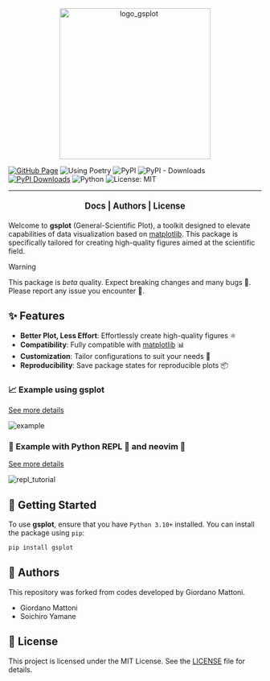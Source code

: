 <div align="center">
  <img src="docs/_static/logo/logo_title_gsplot.png" alt="logo_gsplot" width="300">
</div>

[![GitHub Page](https://github.com/SoichiroYamane/gsplot/actions/workflows/gh-pages-sphinx.yml/badge.svg)](https://github.com/SoichiroYamane/gsplot/actions/workflows/gh-pages-sphinx.yml)
![Using Poetry](https://img.shields.io/badge/Using-Poetry-blue)
![PyPI](https://img.shields.io/pypi/v/gsplot)
![PyPI - Downloads](https://img.shields.io/pypi/dm/gsplot)
[![PyPI Downloads](https://static.pepy.tech/badge/gsplot)](https://pepy.tech/projects/gsplot)
![Python](https://img.shields.io/badge/python-3.10%2B-blue)
![License: MIT](https://img.shields.io/badge/License-MIT-green)

----------------

<p align="center" style="font-weight: bold; font-size: 1.2em; margin: 20px 0;">
  <a href="https://soichiroyamane.github.io/gsplot/stable" style="text-decoration: none;">Docs</a> |
  <a href="#authors" style="text-decoration: none;">Authors</a> |
  <a href="#license" style="text-decoration: none;">License</a>
</p>

Welcome to **gsplot** (General-Scientific Plot), a toolkit designed to elevate capabilities of data visualization based on [matplotlib](https://matplotlib.org). This package is specifically tailored for creating high-quality figures aimed at the scientific field.

> [!WARNING]
> This package is _beta_ quality. Expect breaking changes and many bugs 🐛. Please report any issue you encounter 🤝.

## ✨ Features

- **Better Plot, Less Effort**: Effortlessly create high-quality figures ⚛️
- **Compatibility**: Fully compatible with [matplotlib](https://matplotlib.org) 📊
- **Customization**: Tailor configurations to suit your needs 🎨
- **Reproducibility**: Save package states for reproducible plots 📦

### 📈 Example using gsplot

[See more details](https://soichiroyamane.github.io/gsplot/stable/guides/demo/4_paper_plot.html)

![example](docs/_static/tutorial/SC_cal.png)

### 🌃 Example with Python REPL 🐍 and neovim 🌟

[See more details](https://soichiroyamane.github.io/gsplot/stable/guides/demo/13_REPL.html)

![repl_tutorial](./docs/_static/tutorial/repl_tutorial_45fps.gif)

## 🚀 Getting Started

To use **gsplot**, ensure that you have `Python 3.10+` installed. You can install the package using `pip`:

```bash
pip install gsplot
```

## 👥 Authors

This repository was forked from codes developed by Giordano Mattoni.

- Giordano Mattoni
- Soichiro Yamane

## 📜 License

This project is licensed under the MIT License. See the [LICENSE](./LICENSE) file for details.
